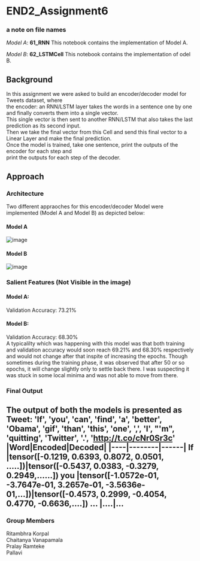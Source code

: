 # END2_Assignment6
### a note on file names
*Model A*: **61_RNN** This notebook contains the implementation of  Model A.  <br/>

*Model B*: **62_LSTMCell** This notebook contains the implementation of odel B.<br/>

## Background
In this assignment we were asked to build an encoder/decoder model for Tweets dataset, where <br/>
the encoder: an RNN/LSTM layer takes the words in a sentence one by one and finally converts them into a single vector.<br/>
This single vector is then sent to another RNN/LSTM that also takes the last prediction as its second input. <br/>
Then we take the final vector from this Cell and send this final vector to a Linear Layer and make the final prediction.<br/>
Once the model is trained, take one sentence, print the outputs of the encoder for each step and<br/>
print the outputs for each step of the decoder. 
## Approach
### Architecture
Two different appraoches for this encoder/decoder Model were implemented (Model A and Model B) as depicted below:
#### Model A 
![image](https://user-images.githubusercontent.com/82941475/121353803-e2384200-c94b-11eb-8141-6d84eaa1a0d1.png)
#### Model B
![image](https://user-images.githubusercontent.com/82941475/121353924-0005a700-c94c-11eb-96cc-9a0b9f6a37c8.png)
### Salient Features (Not Visible in the image)
#### Model A: 
Validation Accuracy: 73.21% <br/>

#### Model B:
Validation Accuracy: 68.30% <br/>
A typicalilty which was happening with this model was that both training and validation accuracy would soon reach 
69.21% and 68.30% respectively and would not change after that inspite of increasing the epochs. Though sometimes during the training phase, it was observed that after 50 or so epochs, it will change slightly only to settle back there.
I was suspecting it was stuck in some local minima and was not able to move from there.

### Final Output
The output of both the models is presented as<br/>
Tweet: 'If', 'you', 'can', 'find', 'a', 'better', 'Obama', 'gif', 'than', 'this', 'one', ',', 'I', "'m", 'quitting', 'Twitter', '.', 'http://t.co/cNr0Sr3c'
|Word|Encoded|Decoded|
|----|--------|------|
If  |tensor([-0.1219,  0.6393,  0.8072,  0.0501, .....])|tensor([-0.5437,  0.0383, -0.3279,  0.2949,......])
you |tensor([-1.0572e-01, -3.7647e-01,  3.2657e-01, -3.5636e-01,...])|tensor([-0.4573,  0.2999, -0.4054,  0.4770, -0.6636,....])
... |....|...
-----------------------

### Group Members
Ritambhra Korpal<br/>
Chaitanya Vanapamala <br/>
Pralay Ramteke <br/>
Pallavi <br/>


